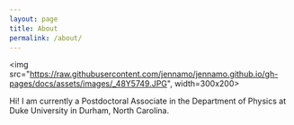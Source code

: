 ```yaml
---
layout: page
title: About
permalink: /about/
---
```


<img src="https://raw.githubusercontent.com/jennamo/jennamo.github.io/gh-pages/docs/assets/images/_48Y5749.JPG", width=300x200>

Hi! I am currently a Postdoctoral Associate in the Department of Physics at Duke University in Durham, North Carolina.
